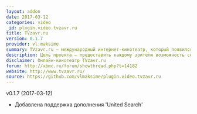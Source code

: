 ```yaml
---
layout: addon
date: 2017-03-12
categories: video
_id: plugin.video.tvzavr.ru
title: TVzavr.ru
version: 0.1.7
provider: vl.maksime
summary: TVzavr.ru — международный интернет-кинотеатр, который появился на рынке в 2010 году.
description: Цель проекта – предоставить каждому зрителю возможность создать свой собственный мир развлечений и досуга. В коллекции интернет-кинотеатра собраны лучшие фильмы, сериалы и мультфильмы, от советских лент до новинок кинопроката.
disclaimer: Онлайн-кинотеатр TVzavr.ru
forum: http://xbmc.ru/forum/showthread.php?t=14182
website: http://www.tvzavr.ru/
source: https://github.com/vlmaksime/plugin.video.tvzavr.ru
---
```

v0.1.7 (2017-03-12)
- Добавлена поддержка дополнения 'United Search'